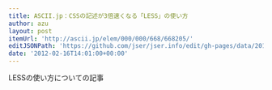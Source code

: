 ```yaml
---
title: ASCII.jp：CSSの記述が3倍速くなる「LESS」の使い方
author: azu
layout: post
itemUrl: 'http://ascii.jp/elem/000/000/668/668205/'
editJSONPath: 'https://github.com/jser/jser.info/edit/gh-pages/data/2012/02/index.json'
date: '2012-02-16T14:01:00+00:00'
---
```

LESSの使い方についての記事

